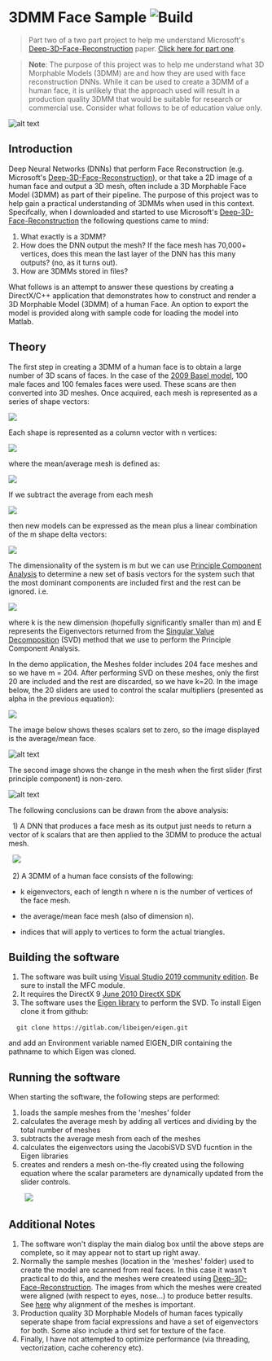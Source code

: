 # 3DMM Face Sample ![Build](https://github.com/nodecomplete/3DMM-Face-Sample/workflows/Build/badge.svg)

> Part two of a two part project to help me understand Microsoft's [Deep-3D-Face-Reconstruction](https://github.com/microsoft/Deep3DFaceReconstruction) paper. [Click here for part one](https://github.com/nodecomplete/3D-Face-Frontalization).

>**Note**: The purpose of this project was to help me understand what 3D Morphable Models (3DMM) are and how they are used with face reconstruction DNNs. While it can be used to create a 3DMM of a human face, it is unlikely that the approach used will result in a production quality 3DMM that would be suitable for research or commercial use. Consider what follows to be of education value only.

![alt text](https://github.com/nodecomplete/3DMM-Face-Sample/blob/master/FaceMorph/Faces.jpg)

## Introduction

Deep Neural Networks (DNNs) that perform Face Reconstruction (e.g. Microsoft's [Deep-3D-Face-Reconstruction](https://github.com/microsoft/Deep3DFaceReconstruction)), or that take a 2D image of a human face and output a 3D mesh, often include a 3D Morphable Face Model (3DMM) as part of their pipeline. The purpose of this project was to help gain a practical understanding of 3DMMs when used in this context. Specifcally, when I downloaded and started to use Microsoft's [Deep-3D-Face-Reconstruction](https://github.com/microsoft/Deep3DFaceReconstruction) the following questions came to mind:
1) What exactly is a 3DMM?
2) How does the DNN output the mesh? If the face mesh has 70,000+ vertices, does this mean the last layer of the DNN has this many outputs? (no, as it turns out).
3) How are 3DMMs stored in files?

What follows is an attempt to answer these questions by creating a DirectX/C++ application that demonstrates how to construct and render a 3D Morphable Model (3DMM) of a human Face. An option to export the model is provided along with sample code for loading the model into Matlab.

## Theory

The first step in creating a 3DMM of a human face is to obtain a large number of 3D scans of faces. In the case of the [2009 Basel model](https://faces.dmi.unibas.ch/bfm/index.php?nav=1-0&id=basel_face_model), 100 male faces and 100 females faces were used. These scans are then converted into 3D meshes. Once acquired, each mesh is represented as a series of shape vectors:

<img src="https://render.githubusercontent.com/render/math?math={S^0,%20S^1%20%20%20...%20%20%20S^{m-1} }">

Each shape is represented as a column vector with n vertices:

<img src="https://render.githubusercontent.com/render/math?math={S^{i} =  \begin{bmatrix}   x^{i}_{0}   \\ \vdots  \\x^{i}_{n-1}\\y^{i}_{0}   \\ \vdots  \\y^{i}_{n-1}\\z^{i}_{0}   \\ \vdots  \\z^{i}_{n-1}  \end{bmatrix}  \in  \Re ^{3n}}">

where the mean/average mesh is defined as: 

<img src="https://render.githubusercontent.com/render/math?math={\overline{S} =   \frac{1}{m} \sum_{i=0}^{m-1} S^i %20}">

If we subtract the average from each mesh 

<img src="https://render.githubusercontent.com/render/math?math={ \bigtriangleup S^i=(S^i -\overline{S}) }">

then new models can be expressed as the mean plus a linear combination of the m shape delta vectors:

<img src="https://render.githubusercontent.com/render/math?math={  S^{model}  =\overline{S}%2B\sum_{i=0}^{m-1} \alpha^{i}  \bigtriangleup S^i}">

The dimensionality of the system is m but we can use [Principle Component Analysis](https://en.wikipedia.org/wiki/Principal_component_analysis) to determine a new set of basis vectors for the system such that the most dominant components are included first and the rest can be ignored. i.e.

<img src="https://render.githubusercontent.com/render/math?math={  S^{model}  =\overline{S}%2B\sum_{i=0}^{k-1} \alpha^{i}  \E^i}">

where k is the new dimension (hopefully significantly smaller than m) and E represents the Eigenvectors returned from the [Singular Value Decomposition](https://en.wikipedia.org/wiki/Singular_value_decomposition) (SVD) method that we use to perform the Principle Component Analysis.

In the demo application, the Meshes folder includes 204 face meshes and so we have m = 204. After performing SVD on these meshes, only the first 20 are included and the rest are discarded, so we have k=20. In the image below, the 20 sliders are used to control the scalar multipliers (presented as alpha in the previous equation):

<img src="https://render.githubusercontent.com/render/math?math={\alpha^{i},  %20%20%20%20  \0 \leq  i < k}">
 
The image below shows theses scalars set to zero, so the image displayed is the average/mean face. 

![alt text](https://github.com/nodecomplete/3DMM-Face-Sample/blob/master/FaceMorph/ScreenShot.jpg)

[comment]: <> (<img src="https://render.githubusercontent.com/render/math?math={\bigtriangleup S=\begin{bmatrix} \vdots   \\ {\bigtriangleup S^0  \bigtriangleup S^1  \ldots  \bigtriangleup S^{m-1}} \\ {\vdots  } \\ \end{bmatrix}}">)
 
The second image shows the change in the mesh when the first slider (first principle component) is non-zero.
 
![alt text](https://github.com/nodecomplete/3DMM-Face-Sample/blob/master/FaceMorph/ScreenShot2.jpg)

The following conclusions can be drawn from the above analysis:

&nbsp;&nbsp;1) A DNN that produces a face mesh as its output just needs to return a vector of k scalars that are then applied to the 3DMM to produce the actual mesh.

&nbsp;&nbsp;<img src="https://render.githubusercontent.com/render/math?math={\alpha  =  \begin{bmatrix}   \alpha_{0}   \\ \vdots  \\\alpha_{k-1}\\   \end{bmatrix}  }">

&nbsp;&nbsp;2) A 3DMM of a human face consists of the following:

- k eigenvectors, each of length n where n is the number of vertices of the face mesh.
 
- the average/mean face mesh (also of dimension n).
 
- indices that will apply to vertices to form the actual triangles.
 
 
## Building the software

1) The software was built using [Visual Studio 2019 community edition](https://visualstudio.microsoft.com/downloads/). Be sure to install the MFC module.
2) It requires the DirectX 9 [June 2010 DirectX SDK ](https://www.microsoft.com/en-nz/download/details.aspx?id=6812)
3) The software uses the [Eigen library](http://eigen.tuxfamily.org/index.php?title=Main_Page) to perform the SVD. To install Eigen clone it from github:

&nbsp;&nbsp;&nbsp;&nbsp;`git clone https://gitlab.com/libeigen/eigen.git`

and add an Environment variable named EIGEN_DIR containing the pathname to which Eigen was cloned.
 
 
## Running the software

When starting the software, the following steps are performed:
1) loads the sample meshes from the 'meshes' folder 
2) calculates the average mesh by adding all vertices and dividing by the total number of meshes
3) subtracts the average mesh from each of the meshes
4) calculates the eigenvectors using the JacobiSVD SVD fucntion in the Eigen libraries 
5) creates and renders a mesh on-the-fly created using the following equation where the scalar parameters are dynamically updated from the slider controls.

&nbsp;&nbsp;&nbsp;&nbsp;&nbsp;&nbsp;&nbsp;&nbsp;<img src="https://render.githubusercontent.com/render/math?math={  S^{model}  =\overline{S}%2B\sum_{i=0}^{k-1} \alpha^{i}  \E^i}">


## Additional Notes

1) The software won't display the main dialog box until the above steps are complete, so it may appear not to start up right away.
2) Normally the sample meshes (location in the 'meshes' folder) used to create the model are scanned from real faces. In this case it wasn't practical to do this, and the meshes were createed using [Deep-3D-Face-Reconstruction](https://github.com/microsoft/Deep3DFaceReconstruction). The images from which the meshes were created were aligned (with respect to eyes, nose...) to produce better results. See [here](https://www.youtube.com/watch?v=OaCmD08xxGw) why alignment of the meshes is important.
3) Production quality 3D Morphable Models of human faces typically seperate shape from facial expressions and have a set of eigenvectors for both. Some also include a third set for texture of the face. 
4) Finally, I have not attempted to optimize performance (via threading, vectorization, cache coherency etc).



